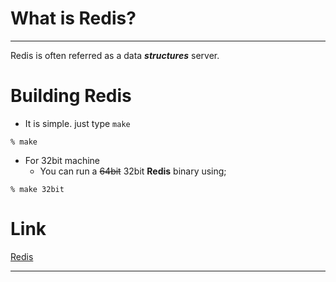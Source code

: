 # What is Redis?
-----------------
Redis is often referred as a data ***structures*** server.

# Building Redis

* It is simple. just type `make`
```
% make
```
* For 32bit machine
	* You can run a ~~64bit~~ 32bit **Redis** binary using;

```
% make 32bit
```

# Link

[Redis](https://redis.io)

----------------
